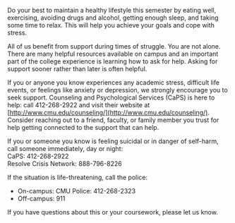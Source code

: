 Do your best to maintain a healthy lifestyle this semester by eating well, exercising, avoiding drugs and alcohol, getting enough sleep, and taking some time to relax. This will help you achieve your goals and cope with stress.

All of us benefit from support during times of struggle. You are not alone. There are many helpful resources available on campus and an important part of the college experience is learning how to ask for help. Asking for support sooner rather than later is often helpful.

If you or anyone you know experiences any academic stress, difficult life events, or feelings like anxiety or depression, we strongly encourage you to seek support. Counseling and Psychological Services (CaPS) is here to help: call 412-268-2922 and visit their website at [http://www.cmu.edu/counseling/](http://www.cmu.edu/counseling/). Consider reaching out to a friend, faculty, or family member you trust for help getting connected to the support that can help.

If you or someone you know is feeling suicidal or in danger of self-harm, call someone immediately, day or night:<br />
CaPS: 412-268-2922<br />
Resolve Crisis Network: 888-796-8226

If the situation is life-threatening, call the police:
- On-campus: CMU Police: 412-268-2323
- Off-campus: 911

If you have questions about this or your coursework, please let us know.
